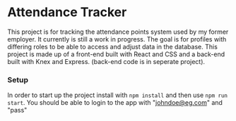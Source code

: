 # Attendance Tracker

This project is for tracking the attendance points system used by my former employer. It currently is still a work in progress. The goal is for profiles with differing roles to be able to access and adjust data in the database. This project is made up of a front-end built with React and CSS and a back-end built with Knex and Express. (back-end code is in seperate project).

### Setup

In order to start up the project install with `npm install` and then use `npm run start`. You should be able to login to the app with "johndoe@eg.com" and "pass"
